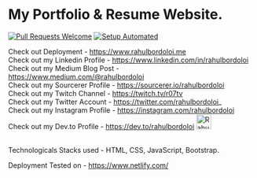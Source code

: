 # My Portfolio & Resume Website.
[![Pull Requests Welcome](https://img.shields.io/badge/PRs-welcome-brightgreen.svg?style=flat)](http://makeapullrequest.com)
[![Setup Automated](https://img.shields.io/badge/setup-automated-blue?logo=gitpod)](https://gitpod.io/from-referrer/)

Check out Deployment - https://www.rahulbordoloi.me <br>
Check out my Linkedin Profile - https://www.linkedin.com/in/rahulbordoloi <br>
Check out my Medium Blog Post - https://www.medium.com/@rahulbordoloi <br>
Check out my Sourcerer Profile - https://sourcerer.io/rahulbordoloi <br>
Check out my Twitch Channel - https://twitch.tv/r07tv <br>
Check out my Twitter Account - https://twitter.com/rahulbordoloi_ <br>
Check out my Instagram Profile - https://instagram.com/rahulbordoloi <br>
Check out my Dev.to Profile - https://dev.to/rahulbordoloi <img src="https://d2fltix0v2e0sb.cloudfront.net/dev-badge.svg" alt="Rahul Bordoloi's DEV Profile" height="30" width="30">

</a> <br>
Technologicals Stacks used - HTML, CSS, JavaScript, Bootstrap.

Deployment Tested on - https://www.netlify.com/
 
